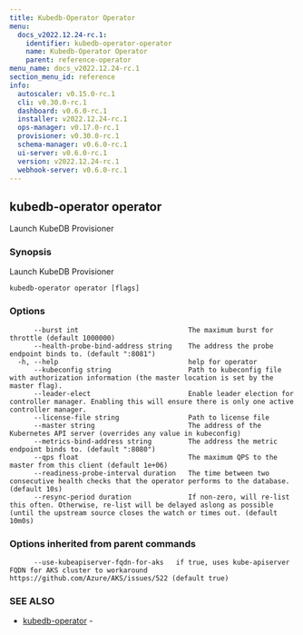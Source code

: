 ```yaml
---
title: Kubedb-Operator Operator
menu:
  docs_v2022.12.24-rc.1:
    identifier: kubedb-operator-operator
    name: Kubedb-Operator Operator
    parent: reference-operator
menu_name: docs_v2022.12.24-rc.1
section_menu_id: reference
info:
  autoscaler: v0.15.0-rc.1
  cli: v0.30.0-rc.1
  dashboard: v0.6.0-rc.1
  installer: v2022.12.24-rc.1
  ops-manager: v0.17.0-rc.1
  provisioner: v0.30.0-rc.1
  schema-manager: v0.6.0-rc.1
  ui-server: v0.6.0-rc.1
  version: v2022.12.24-rc.1
  webhook-server: v0.6.0-rc.1
---
```


## kubedb-operator operator

Launch KubeDB Provisioner

### Synopsis

Launch KubeDB Provisioner

```
kubedb-operator operator [flags]
```

### Options

```
      --burst int                           The maximum burst for throttle (default 1000000)
      --health-probe-bind-address string    The address the probe endpoint binds to. (default ":8081")
  -h, --help                                help for operator
      --kubeconfig string                   Path to kubeconfig file with authorization information (the master location is set by the master flag).
      --leader-elect                        Enable leader election for controller manager. Enabling this will ensure there is only one active controller manager.
      --license-file string                 Path to license file
      --master string                       The address of the Kubernetes API server (overrides any value in kubeconfig)
      --metrics-bind-address string         The address the metric endpoint binds to. (default ":8080")
      --qps float                           The maximum QPS to the master from this client (default 1e+06)
      --readiness-probe-interval duration   The time between two consecutive health checks that the operator performs to the database. (default 10s)
      --resync-period duration              If non-zero, will re-list this often. Otherwise, re-list will be delayed aslong as possible (until the upstream source closes the watch or times out. (default 10m0s)
```

### Options inherited from parent commands

```
      --use-kubeapiserver-fqdn-for-aks   if true, uses kube-apiserver FQDN for AKS cluster to workaround https://github.com/Azure/AKS/issues/522 (default true)
```

### SEE ALSO

* [kubedb-operator](/docs/v2022.12.24-rc.1/reference/operator/kubedb-operator)	 - 

